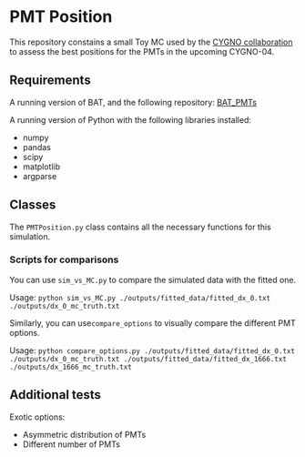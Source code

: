 # PMT Position
This repository constains a small Toy MC used by the [CYGNO collaboration](https://web.infn.it/cygnus/cygno/) to assess the best positions for the PMTs in the upcoming CYGNO-04.

## Requirements

A running version of BAT, and the following repository: [BAT_PMTs](https://github.com/davidjgmarques/BAT_PMTs)

A running version of Python with the following libraries installed:

* numpy
* pandas
* scipy
* matplotlib
* argparse

## Classes

The `PMTPosition.py` class contains all the necessary functions for this simulation. 

### Scripts for comparisons

You can use ``sim_vs_MC.py`` to compare the simulated data with the fitted one.

Usage: ``python sim_vs_MC.py ./outputs/fitted_data/fitted_dx_0.txt ./outputs/dx_0_mc_truth.txt``

Similarly, you can use``compare_options`` to visually compare the different PMT options.

Usage: ``python compare_options.py ./outputs/fitted_data/fitted_dx_0.txt ./outputs/dx_0_mc_truth.txt ./outputs/fitted_data/fitted_dx_1666.txt  ./outputs/dx_1666_mc_truth.txt``

## Additional tests

Exotic options:

* Asymmetric distribution of PMTs
* Different number of PMTs


